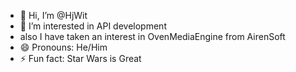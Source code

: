- 👋 Hi, I’m @HjWit
- 👀 I’m interested in API development
-    also I have taken an interest in OvenMediaEngine from AirenSoft
- 😄 Pronouns: He/Him
- ⚡ Fun fact: Star Wars is Great

<!---
HjWit/HjWit is a ✨ special ✨ repository because its `README.md` (this file) appears on your GitHub profile.
You can click the Preview link to take a look at your changes.
--->

